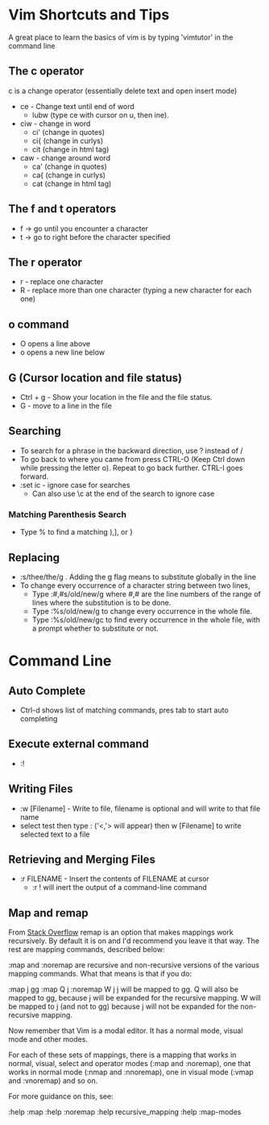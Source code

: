 # Vim Shortcuts and Tips
A great place to learn the basics of vim is by typing 'vimtutor' in the command line
## The c operator
c is a change operator (essentially delete text and open insert mode)
* ce - Change text until end of word
  * lubw (type ce with cursor on u, then ine).
* ciw - change in word
	- ci' (change in quotes)
	- ci{ (change in curlys)
	- cit (change in html tag)
* caw - change around word
	- ca' (change in quotes)
	- ca{ (change in curlys)
	- cat (change in html tag)
	
## The f and t operators
* f -> go until you encounter a character
* t -> go to right before the character specified

## The r operator
* r - replace one character
* R - replace more than one character (typing a new character for each one)

## o command
* O opens a line above
* o opens a new line below

## G (Cursor location and file status)
* Ctrl + g - Show your location in the file and the file status.
* G - move to a line in the file

## Searching
* To search for a phrase in the backward direction, use ? instead of /
* To go back to where you came from press  CTRL-O  (Keep Ctrl down while pressing the letter o).  Repeat to go back further.  CTRL-I goes forward.
* :set ic - ignore case for searches
  * Can also use \c at the end of the search to ignore case

### Matching Parenthesis Search
* Type  %  to find a matching ),], or }  

## Replacing
* :s/thee/the/g . Adding the g flag means to substitute globally in the line
* To change every occurrence of a character string between two lines,
  * Type   :#,#s/old/new/g    where #,# are the line numbers of the range of lines where the substitution is to be done.
  * Type   :%s/old/new/g      to change every occurrence in the whole file.
  * Type   :%s/old/new/gc     to find every occurrence in the whole file, with a prompt whether to substitute or not.

# Command Line

## Auto Complete
* Ctrl-d shows list of matching commands, pres tab to start auto completing
## Execute external command
* :!<COMMAND>

## Writing Files
* :w [Filename] - Write to file, filename is optional and will write to that file name
* select test then type : ('<,'> will appear) then w [Filename] to write selected text to a file

## Retrieving and Merging Files
* :r FILENAME - Insert the contents of FILENAME at cursor
  * :r !<command> will inert the output of a command-line command

## Map and remap
	
From [Stack Overflow](https://stackoverflow.com/questions/3776117/what-is-the-difference-between-the-remap-noremap-nnoremap-and-vnoremap-mapping)
remap is an option that makes mappings work recursively. By default it is on and I'd recommend you leave it that way. The rest are mapping commands, described below:

:map and :noremap are recursive and non-recursive versions of the various mapping commands. What that means is that if you do:

:map j gg
:map Q j
:noremap W j
j will be mapped to gg. Q will also be mapped to gg, because j will be expanded for the recursive mapping. W will be mapped to j (and not to gg) because j will not be expanded for the non-recursive mapping.

Now remember that Vim is a modal editor. It has a normal mode, visual mode and other modes.

For each of these sets of mappings, there is a mapping that works in normal, visual, select and operator modes (:map and :noremap), one that works in normal mode (:nmap and :nnoremap), one in visual mode (:vmap and :vnoremap) and so on.

For more guidance on this, see:

:help :map
:help :noremap
:help recursive_mapping
:help :map-modes


